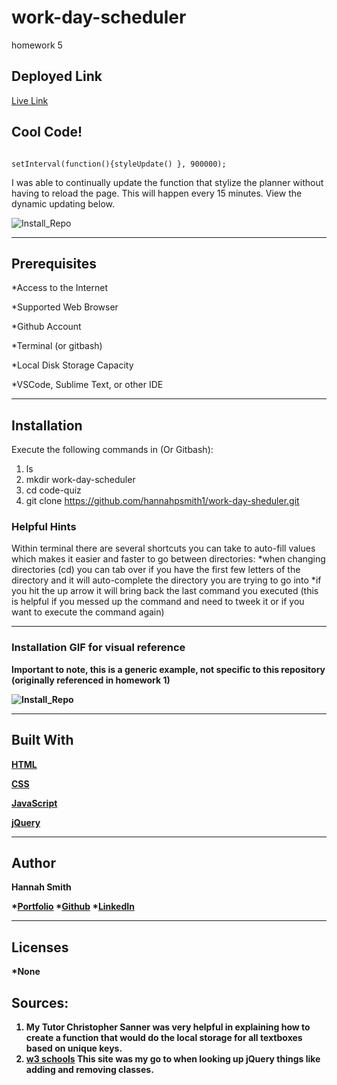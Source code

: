 # work-day-scheduler
homework 5


## Deployed Link
[Live Link](https://hannahpsmith1.github.io/work-day-schedule/)


## Cool Code! 

```

setInterval(function(){styleUpdate() }, 900000);

```
<p> I was able to continually update the function that stylize the planner without having to reload the page.  This will happen every 15 minutes.  View the dynamic updating below.  </p>

![Install_Repo](https://user-images.githubusercontent.com/59800839/85814650-43efa400-b71b-11ea-9f0a-58f134c8e24c.gif)

---

## Prerequisites

*Access to the Internet

*Supported Web Browser

*Github Account

*Terminal (or gitbash)

*Local Disk Storage Capacity 

*VSCode, Sublime Text, or other IDE

---

## Installation
<p>Execute the following commands in  (Or Gitbash): 

1. ls 
2. mkdir work-day-scheduler
3. cd code-quiz
4. git clone https://github.com/hannahpsmith1/work-day-sheduler.git 



### Helpful Hints
Within terminal there are several shortcuts you can take to auto-fill values which makes it easier and faster to go between directories:
*when changing directories (cd) you can tab over if you have the first few letters of the directory and it will auto-complete the directory you are trying to go into
*if you hit the up arrow it will bring back the last command you executed (this is helpful if you messed up the command and need to tweek it or if you want to execute the command again)

---

### Installation GIF for visual reference
<b> Important to note, this is a generic example, not specific to this repository (originally referenced in homework 1)<b>

![Install_Repo](https://user-images.githubusercontent.com/59800839/84457296-2bf62b80-ac17-11ea-9da2-f61f7d13522f.gif)


---

## Built With
[HTML](https://developer.mozilla.org/en-US/docs/Web/HTML)

[CSS](https://developer.mozilla.org/en-US/docs/Web/CSS)

[JavaScript](https://www.javascript.com/)

[jQuery](https://jquery.com/)

---

## Author
**Hannah Smith**  

*[Portfolio](https://github.com/hannahpsmith1)
*[Github](https://github.com/hannahpsmith1/password-generator)
*[LinkedIn](https://www.linkedin.com/in/hannah-patience-smith/)

---
## Licenses
*None



## Sources:
1. My Tutor Christopher Sanner was very helpful in explaining how to create a function that would do the local storage for all textboxes based on unique keys. 
2. [w3 schools](https://www.w3schools.com/) This site was my go to when looking up jQuery things like adding and removing classes. 

